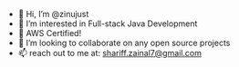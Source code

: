 - 👋 Hi, I’m @zinujust
- 👀 I’m interested in Full-stack Java Development 
- 🌱 AWS Certified!
- 💞️ I’m looking to collaborate on any open source projects
- 📫 reach out to me at: shariff.zainal7@gmail.com

<!---
zinujust/zinujust is a ✨ special ✨ repository because its `README.md` (this file) appears on your GitHub profile.
You can click the Preview link to take a look at your changes.
--->
